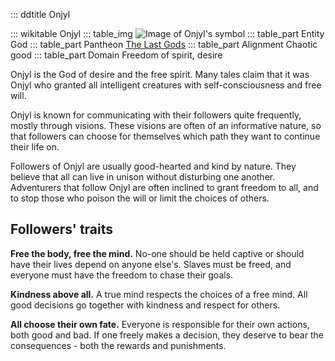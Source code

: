 ::: ddtitle Onjyl

::: wikitable Onjyl
    ::: table_img
        ![Image of Onjyl's symbol](/static/img/dnd-wiki/onjyl.jpeg "Onjyl's universal symbol")
    ::: table_part Entity
        God
    ::: table_part Pantheon
        [The Last Gods](gods.md)
    ::: table_part Alignment
        Chaotic good
    ::: table_part Domain
        Freedom of spirit, desire

Onjyl is the God of desire and the free spirit. Many tales claim that it was Onjyl who granted all intelligent creatures with self-consciousness and free will.

Onjyl is known for communicating with their followers quite frequently, mostly through visions. These visions are often of an informative nature, so that followers can choose for themselves which path they want to continue their life on.

Followers of Onjyl are usually good-hearted and kind by nature. They believe that all can live in unison without disturbing one another. Adventurers that follow Onjyl are often inclined to grant freedom to all, and to stop those who poison the will or limit the choices of others.

## Followers' traits

**Free the body, free the mind.** No-one should be held captive or should have their lives depend on anyone else's. Slaves must be freed, and everyone must have the freedom to chase their goals.

**Kindness above all.** A true mind respects the choices of a free mind. All good decisions go together with kindness and respect for others.

**All choose their own fate.** Everyone is responsible for their own actions, both good and bad. If one freely makes a decision, they deserve to bear the consequences - both the rewards and punishments.
